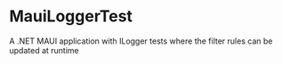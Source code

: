 # MauiLoggerTest
A .NET MAUI application with ILogger tests where the filter rules can be updated at runtime

